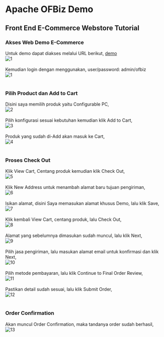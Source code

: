 # Apache OFBiz Demo
## Front End E-Commerce Webstore Tutorial

### Akses Web Demo E-Commerce
Untuk demo dapat diakses melalui URL berikut, [demo](https://demo-stable.ofbiz.apache.org/ecommerce/control/main)<br>
![1](gambar/tgs1.jpg)<br><br>
Kemudian login dengan menggunakan, user/password: admin/ofbiz<br>
![1](gambar/tgs2.jpg)<br><br>
### Pilih Product dan Add to Cart
Disini saya memilih produk yaitu Configurable PC,<br>
![2](gambar/tgs3.jpg)<br><br>
Pilih konfigurasi sesuai kebutuhan kemudian klik Add to Cart,<br>
![3](gambar/tgs4.jpg)<br><br>
Produk yang sudah di-Add akan masuk ke Cart,<br>
![4](gambar/tgs4-1.jpg)<br><br>
### Proses Check Out
Klik View Cart, Centang produk kemudian klik Check Out,<br>
![5](gambar/tgs5.jpg)<br><br>
Klik New Address untuk menambah alamat baru tujuan pengiriman,<br>
![6](gambar/tgs6.jpg)<br><br>
Isikan alamat, disini Saya memasukan alamat khusus Demo, lalu klik Save,<br>
![7](gambar/tgs7.jpg)<br><br>
Klik kembali View Cart, centang produk, lalu Check Out,<br>
![8](gambar/tgs5.jpg)<br><br>
Alamat yang sebelumnya dimasukan sudah muncul, lalu klik Next,<br>
![9](gambar/tgs8.jpg)<br><br>
Pilih jasa pengiriman, lalu masukan alamat email untuk konfirmasi dan klik Next,<br>
![10](gambar/tgs9.jpg)<br><br>
Pilih metode pembayaran, lalu klik Continue to Final Order Review,<br>
![11](gambar/tgs10.jpg)<br><br>
Pastikan detail sudah sesuai, lalu klik Submit Order,<br>
![12](gambar/tgs11.jpg)<br><br>
### Order Confirmation
Akan muncul Order Confirmation, maka tandanya order sudah berhasil,<br>
![13](gambar/tgs12-done.jpg)<br><br>
